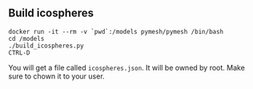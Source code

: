 
## Build icospheres

```
docker run -it --rm -v `pwd`:/models pymesh/pymesh /bin/bash
cd /models
./build_icospheres.py
CTRL-D
```

You will get a file called `icospheres.json`. It will be owned by root. Make sure to chown it to your user. 


